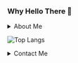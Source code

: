 ### Why Hello There 👋
<details>
  <summary>About Me</summary>
  - 🔭 I’m currently working on [CPM](https://github.com/vkeshav300/cpm).\n
  - 🌱 I’m on a journey to master C++.\n
  - 😄 Pronouns: He/Him.\n
  - ⚡ Fun fact: I started learning coding when I was 7 years old.\n
</details>

![Top Langs](https://github-readme-stats.vercel.app/api/top-langs/?username=vkeshav300&theme=radical&layout=compact)

<details>
  <summary>Contact Me</summary>
  <center>
  <a href="https://discordapp.com/users/704849464204066867" target="blank" style="text-decoration: none; color: #FFFFFF"><img align="center" src="https://www.svgrepo.com/show/353655/discord-icon.svg" alt="" height="30" width="40" /></a> @kogo101\n
  </center>
</details>

<!--
<br>
![Anurag's GitHub stats](https://github-readme-stats.vercel.app/api?username=vkeshav300&show_icons=true&theme=radical)
<br>
[![trophy](https://github-profile-trophy.vercel.app/?username=vkeshav300&theme=radical)](https://github.com/ryo-ma/github-profile-trophy)
<br>
[![GitHub Streak](http://github-readme-streak-stats.herokuapp.com?user=vkeshav300&theme=radical&hide_border=true)](https://git.io/streak-stats)
<br>
![Counter](https://komarev.com/ghpvc/?username=vkeshav300)
-->

